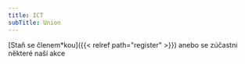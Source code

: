 ```yaml
---
title: ICT
subTitle: Union
---
```

[Staň se členem\*kou]({{< relref path="register" >}}) anebo se zúčastni některé naší akce
